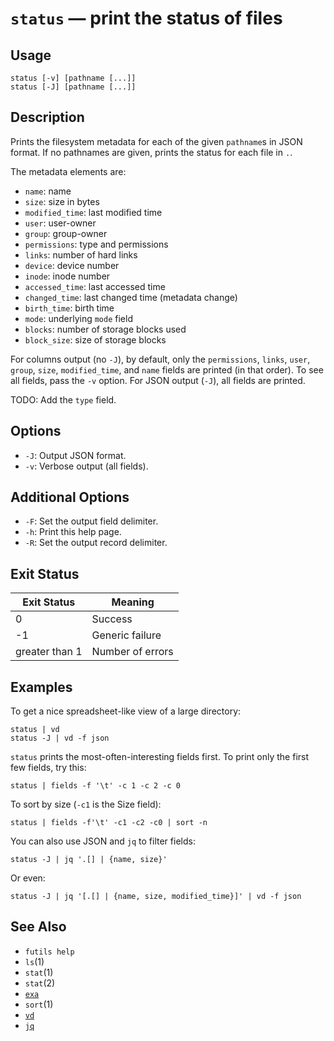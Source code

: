 # `status` — print the status of files

## Usage

```
status [-v] [pathname [...]]
status [-J] [pathname [...]]
```

## Description

Prints the filesystem metadata for each of the given `pathname`s in JSON format.
If no pathnames are given, prints the status for each file in `.`.

The metadata elements are:

* `name`: name
* `size`: size in bytes
* `modified_time`: last modified time
* `user`: user-owner
* `group`: group-owner
* `permissions`: type and permissions
* `links`: number of hard links
* `device`: device number
* `inode`: inode number
* `accessed_time`: last accessed time
* `changed_time`: last changed time (metadata change)
* `birth_time`: birth time
* `mode`: underlying `mode` field
* `blocks`: number of storage blocks used
* `block_size`: size of storage blocks

For columns output (no `-J`), by default, only the `permissions`, `links`,
`user`, `group`, `size`, `modified_time`, and `name` fields are printed (in that
order). To see all fields, pass the `-v` option. For JSON output (`-J`), all
fields are printed.

TODO: Add the `type` field.

## Options

* `-J`: Output JSON format.
* `-v`: Verbose output (all fields).

## Additional Options

* `-F`: Set the output field delimiter.
* `-h`: Print this help page.
* `-R`: Set the output record delimiter.

## Exit Status

| Exit Status    | Meaning            |
|----------------|--------------------|
|              0 | Success            |
|             -1 | Generic failure    |
| greater than 1 | Number of errors   |

## Examples

To get a nice spreadsheet-like view of a large directory:

```
status | vd
status -J | vd -f json
```

`status` prints the most-often-interesting fields first. To print only the first
few fields, try this:

```
status | fields -f '\t' -c 1 -c 2 -c 0
```

To sort by size (`-c1` is the Size field):

```
status | fields -f'\t' -c1 -c2 -c0 | sort -n
```

You can also use JSON and `jq` to filter fields:

```
status -J | jq '.[] | {name, size}'
```

Or even:

```
status -J | jq '[.[] | {name, size, modified_time}]' | vd -f json
```

## See Also

* `futils help`
* `ls`(1)
* `stat`(1)
* `stat`(2)
* [`exa`](https://the.exa.website/)
* `sort`(1)
* [`vd`](https://www.visidata.org/)
* [`jq`](https://stedolan.github.io/jq)
